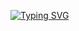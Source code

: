 [![Typing SVG](https://readme-typing-svg.demolab.com?font=Fira+Code&pause=1000&color=F730F4&width=435&lines=Quality+Food+here+%F0%9F%8D%B0%F0%9F%8D%97%F0%9F%8D%95;Enjoy+%26+Fun+with+our+food+%F0%9F%99%8C%E2%98%BA%EF%B8%8F)](https://git.io/typing-svg)
